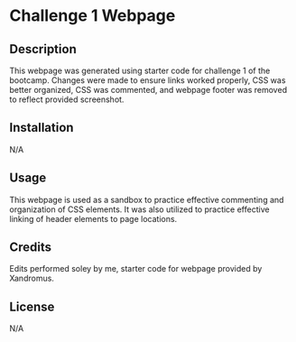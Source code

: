 # Challenge 1 Webpage

## Description

This webpage was generated using starter code for challenge 1 of the bootcamp. Changes were made to ensure links worked properly, CSS was better organized, CSS was commented, and webpage footer was removed to reflect provided screenshot.

## Installation

N/A

## Usage

This webpage is used as a sandbox to practice effective commenting and organization of CSS elements. It was also utilized to practice effective linking of header elements to page locations.

## Credits

Edits performed soley by me, starter code for webpage provided by Xandromus.

## License

N/A